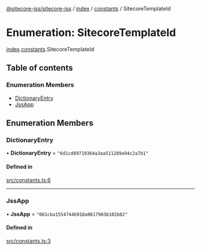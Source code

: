 [@sitecore-jss/sitecore-jss](../README.md) / [index](../modules/index.md) / [constants](../modules/index.constants.md) / SitecoreTemplateId

# Enumeration: SitecoreTemplateId

[index](../modules/index.md).[constants](../modules/index.constants.md).SitecoreTemplateId

## Table of contents

### Enumeration Members

- [DictionaryEntry](index.constants.SitecoreTemplateId.md#dictionaryentry)
- [JssApp](index.constants.SitecoreTemplateId.md#jssapp)

## Enumeration Members

### DictionaryEntry

• **DictionaryEntry** = `"6d1cd89719364a3aa511289a94c2a7b1"`

#### Defined in

[src/constants.ts:6](https://github.com/Sitecore/jss/blob/876dae504/packages/sitecore-jss/src/constants.ts#L6)

---

### JssApp

• **JssApp** = `"061cba1554744b918a0617903b102b82"`

#### Defined in

[src/constants.ts:3](https://github.com/Sitecore/jss/blob/876dae504/packages/sitecore-jss/src/constants.ts#L3)
